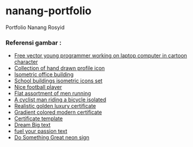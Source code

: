 # nanang-portfolio
Portfolio Nanang Rosyid
<h3>Referensi gambar :</h3>
<ul>
  <li><a href="https://www.freepik.com/free-vector/young-programmer-working-laptop-computer-cartoon-character_33906144.htm">Free vector young programmer working on laptop computer in cartoon character</a></li>
  <li><a href="https://www.freepik.com/free-vector/collection-hand-drawn-profile-icon_17742894.htm">Collection of hand drawn profile icon</a></li>
  <li><a href="https://www.freepik.com/free-vector/isometric-office-building_2850431.htm">Isometric office building</a></li> 
  <li><a href="https://www.freepik.com/free-vector/school-buildings-isometric-icons-set_3792171.htm">School buildings isometric icons set</a></li>
  <li><a href="https://www.freepik.com/free-vector/nice-football-player_884535.htm">Nice football player</a></li>
  <li><a href="https://www.freepik.com/free-vector/flat-assortment-men-running_1114081.htm">Flat assortment of men running</a></li>
  <li><a href="https://www.freepik.com/free-vector/cyclist-man-riding-bicycle-isolated_18376454.htm">A cyclist man riding a bicycle isolated</a></li>
  <li><a href="https://www.freepik.com/free-vector/realistic-golden-luxury-certificate_17755512.htm">Realistic golden luxury certificate</a></li>
  <li><a href="https://www.freepik.com/free-vector/gradient-colored-modern-certificate_14485840.htm">Gradient colored modern certificate</a></li>
  <li><a href="https://www.freepik.com/free-vector/certificate-template_25837605.htm">Certificate template</a></li>
  <li><a href="https://unsplash.com/photos/U2eUlPEKIgU">Dream Big text</a></li>
  <li><a href="https://unsplash.com/photos/Z1HXJQ2aWIA">fuel your passion text</a></li>
  <li><a href="https://unsplash.com/photos/oqStl2L5oxI">Do Something Great neon sign</a></li>
</ul>
